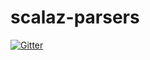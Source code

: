 # scalaz-parsers

[![Gitter](https://badges.gitter.im/scalaz/scalaz-parsers.svg)](https://gitter.im/scalaz/scalaz-parsers?utm_source=badge&utm_medium=badge&utm_campaign=pr-badge&utm_content=badge)